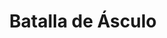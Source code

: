 ﻿---
title: "Batalla de Ásculo"
permalink: periodes_179.html
layout: periode
dataInici: -279
sidebar: periodes
pares:
  - 157:
    title: "Guerras Pírricas"
    dataInici: "(-280)"
    dataFi: "(-275)"

fills:
jocsPrincipals:
jocsEscenaris:
jocsEpoca:
  - title: "SPQR"
    bggId: 21551
    escenari: "Ausculum"

  - title: "Lost Battles"
    bggId: 83325
    escenari: "Asculum"

jocsEpocaEscenaris:
---
